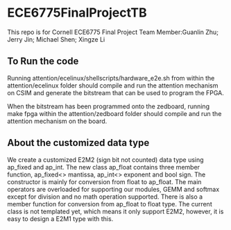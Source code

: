 # ECE6775FinalProjectTB
This repo is for Cornell ECE6775 Final Project
Team Member:Guanlin Zhu; Jerry Jin; Michael Shen; Xingze Li

## To Run the code

Running attention/ecelinux/shellscripts/hardware_e2e.sh from within the attention/ecelinux folder should compile and run the attention mechanism on CSIM and generate the bitstream that can be used to program the FPGA.

When the bitstream has been programmed onto the zedboard, running make fpga within the attention/zedboard folder should compile and run the attention mechanism on the board. 


## About the customized data type
We create a customized E2M2 (sign bit not counted) data type using ap_fixed and ap_int.
The new class ap_float contains three member function, ap_fixed<> mantissa, ap_int<> exponent and bool sign.
The constructor is mainly for conversion from float to ap_float.
The main operators are overloaded for supporting our modules, GEMM and softmax except for division and no math operation supported.
There is also a member function for conversion from ap_float to float type.
The current class is not templated yet, which means it only support E2M2, however, it is easy to design a E2M1 type with this.
